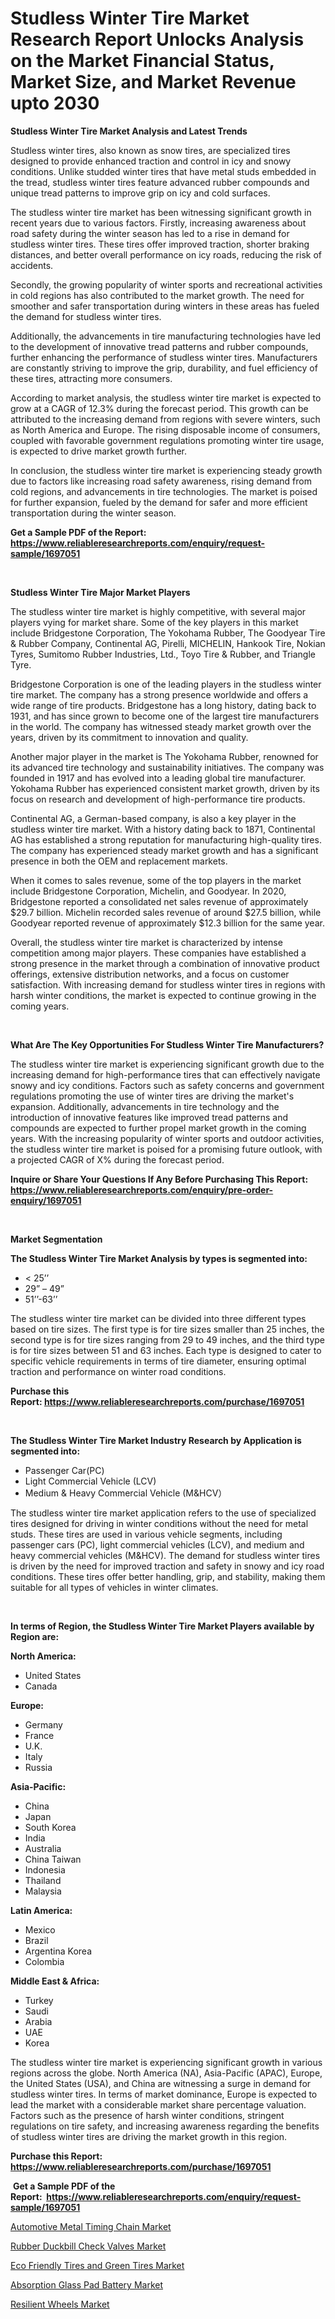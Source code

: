 <p><h1>Studless Winter Tire Market Research Report Unlocks Analysis on the Market Financial Status, Market Size, and Market Revenue upto 2030</h1></p><p><strong>Studless Winter Tire Market Analysis and Latest Trends</strong></p>
<p><p>Studless winter tires, also known as snow tires, are specialized tires designed to provide enhanced traction and control in icy and snowy conditions. Unlike studded winter tires that have metal studs embedded in the tread, studless winter tires feature advanced rubber compounds and unique tread patterns to improve grip on icy and cold surfaces.</p><p>The studless winter tire market has been witnessing significant growth in recent years due to various factors. Firstly, increasing awareness about road safety during the winter season has led to a rise in demand for studless winter tires. These tires offer improved traction, shorter braking distances, and better overall performance on icy roads, reducing the risk of accidents.</p><p>Secondly, the growing popularity of winter sports and recreational activities in cold regions has also contributed to the market growth. The need for smoother and safer transportation during winters in these areas has fueled the demand for studless winter tires.</p><p>Additionally, the advancements in tire manufacturing technologies have led to the development of innovative tread patterns and rubber compounds, further enhancing the performance of studless winter tires. Manufacturers are constantly striving to improve the grip, durability, and fuel efficiency of these tires, attracting more consumers.</p><p>According to market analysis, the studless winter tire market is expected to grow at a CAGR of 12.3% during the forecast period. This growth can be attributed to the increasing demand from regions with severe winters, such as North America and Europe. The rising disposable income of consumers, coupled with favorable government regulations promoting winter tire usage, is expected to drive market growth further.</p><p>In conclusion, the studless winter tire market is experiencing steady growth due to factors like increasing road safety awareness, rising demand from cold regions, and advancements in tire technologies. The market is poised for further expansion, fueled by the demand for safer and more efficient transportation during the winter season.</p></p>
<p><strong>Get a Sample PDF of the Report:&nbsp; <a href="https://www.reliableresearchreports.com/enquiry/request-sample/1697051">https://www.reliableresearchreports.com/enquiry/request-sample/1697051</a></strong></p>
<p>&nbsp;</p>
<p><strong>Studless Winter Tire Major Market Players</strong></p>
<p><p>The studless winter tire market is highly competitive, with several major players vying for market share. Some of the key players in this market include Bridgestone Corporation, The Yokohama Rubber, The Goodyear Tire & Rubber Company, Continental AG, Pirelli, MICHELIN, Hankook Tire, Nokian Tyres, Sumitomo Rubber Industries, Ltd., Toyo Tire & Rubber, and Triangle Tyre.</p><p>Bridgestone Corporation is one of the leading players in the studless winter tire market. The company has a strong presence worldwide and offers a wide range of tire products. Bridgestone has a long history, dating back to 1931, and has since grown to become one of the largest tire manufacturers in the world. The company has witnessed steady market growth over the years, driven by its commitment to innovation and quality.</p><p>Another major player in the market is The Yokohama Rubber, renowned for its advanced tire technology and sustainability initiatives. The company was founded in 1917 and has evolved into a leading global tire manufacturer. Yokohama Rubber has experienced consistent market growth, driven by its focus on research and development of high-performance tire products.</p><p>Continental AG, a German-based company, is also a key player in the studless winter tire market. With a history dating back to 1871, Continental AG has established a strong reputation for manufacturing high-quality tires. The company has experienced steady market growth and has a significant presence in both the OEM and replacement markets.</p><p>When it comes to sales revenue, some of the top players in the market include Bridgestone Corporation, Michelin, and Goodyear. In 2020, Bridgestone reported a consolidated net sales revenue of approximately $29.7 billion. Michelin recorded sales revenue of around $27.5 billion, while Goodyear reported revenue of approximately $12.3 billion for the same year.</p><p>Overall, the studless winter tire market is characterized by intense competition among major players. These companies have established a strong presence in the market through a combination of innovative product offerings, extensive distribution networks, and a focus on customer satisfaction. With increasing demand for studless winter tires in regions with harsh winter conditions, the market is expected to continue growing in the coming years.</p></p>
<p>&nbsp;</p>
<p><strong>What Are The Key Opportunities For Studless Winter Tire Manufacturers?</strong></p>
<p><p>The studless winter tire market is experiencing significant growth due to the increasing demand for high-performance tires that can effectively navigate snowy and icy conditions. Factors such as safety concerns and government regulations promoting the use of winter tires are driving the market's expansion. Additionally, advancements in tire technology and the introduction of innovative features like improved tread patterns and compounds are expected to further propel market growth in the coming years. With the increasing popularity of winter sports and outdoor activities, the studless winter tire market is poised for a promising future outlook, with a projected CAGR of X% during the forecast period.</p></p>
<p><strong>Inquire or Share Your Questions If Any Before Purchasing This Report: <a href="https://www.reliableresearchreports.com/enquiry/pre-order-enquiry/1697051">https://www.reliableresearchreports.com/enquiry/pre-order-enquiry/1697051</a></strong></p>
<p>&nbsp;</p>
<p><strong>Market Segmentation</strong></p>
<p><strong>The Studless Winter Tire Market Analysis by types is segmented into:</strong></p>
<p><ul><li>< 25’’</li><li>29” – 49”</li><li>51’’-63’’</li></ul></p>
<p><p>The studless winter tire market can be divided into three different types based on tire sizes. The first type is for tire sizes smaller than 25 inches, the second type is for tire sizes ranging from 29 to 49 inches, and the third type is for tire sizes between 51 and 63 inches. Each type is designed to cater to specific vehicle requirements in terms of tire diameter, ensuring optimal traction and performance on winter road conditions.</p></p>
<p><strong>Purchase this Report:&nbsp;<a href="https://www.reliableresearchreports.com/purchase/1697051">https://www.reliableresearchreports.com/purchase/1697051</a></strong></p>
<p>&nbsp;</p>
<p><strong>The Studless Winter Tire Market Industry Research by Application is segmented into:</strong></p>
<p><ul><li>Passenger Car(PC)</li><li>Light Commercial Vehicle (LCV)</li><li>Medium & Heavy Commercial Vehicle (M&HCV）</li></ul></p>
<p><p>The studless winter tire market application refers to the use of specialized tires designed for driving in winter conditions without the need for metal studs. These tires are used in various vehicle segments, including passenger cars (PC), light commercial vehicles (LCV), and medium and heavy commercial vehicles (M&HCV). The demand for studless winter tires is driven by the need for improved traction and safety in snowy and icy road conditions. These tires offer better handling, grip, and stability, making them suitable for all types of vehicles in winter climates.</p></p>
<p>&nbsp;</p>
<p><strong>In terms of Region, the Studless Winter Tire Market Players available by Region are:</strong></p>
<p>
    <p> <strong> North America: </strong>
        <ul>
            <li>United States</li>
            <li>Canada</li>
        </ul>
        </p> 
    <p> <strong> Europe: </strong>
        <ul>
            <li>Germany</li>
            <li>France</li>
            <li>U.K.</li>
            <li>Italy</li>
            <li>Russia</li>
        </ul>
        </p> 
    <p> <strong> Asia-Pacific: </strong>
        <ul>
            <li>China</li>
            <li>Japan</li>
            <li>South Korea</li>
            <li>India</li>
            <li>Australia</li>
            <li>China Taiwan</li>
            <li>Indonesia</li>
            <li>Thailand</li>
            <li>Malaysia</li>
        </ul>
        </p> 
    <p> <strong> Latin America: </strong>
        <ul>
            <li>Mexico</li>
            <li>Brazil</li>
            <li>Argentina Korea</li>
            <li>Colombia</li>
        </ul>
        </p> 
    <p> <strong> Middle East & Africa: </strong>
        <ul>
            <li>Turkey</li>
            <li>Saudi</li>
            <li>Arabia</li>
            <li>UAE</li>
            <li>Korea</li>
        </ul>
    </p>
    </p>
<p><p>The studless winter tire market is experiencing significant growth in various regions across the globe. North America (NA), Asia-Pacific (APAC), Europe, the United States (USA), and China are witnessing a surge in demand for studless winter tires. In terms of market dominance, Europe is expected to lead the market with a considerable market share percentage valuation. Factors such as the presence of harsh winter conditions, stringent regulations on tire safety, and increasing awareness regarding the benefits of studless winter tires are driving the market growth in this region.</p></p>
<p><strong>Purchase this Report: <a href="https://www.reliableresearchreports.com/purchase/1697051">https://www.reliableresearchreports.com/purchase/1697051</a></strong></p>
<p>&nbsp;<strong>Get a Sample PDF of the Report:&nbsp;&nbsp;<a href="https://www.reliableresearchreports.com/enquiry/request-sample/1697051">https://www.reliableresearchreports.com/enquiry/request-sample/1697051</a></strong></p>
<p><strong></strong></p>
<p><p><a href="https://www.linkedin.com/pulse/automotive-metal-timing-chain-market-size-2023-2030-global-gtgue/">Automotive Metal Timing Chain Market</a></p><p><a href="https://medium.com/@lauryframi644/rubber-duckbill-check-valves-market-insight-market-trends-growth-forecasted-from-2023-to-2030-2a40adca4da7">Rubber Duckbill Check Valves Market</a></p><p><a href="https://github.com/JameTravis/Market-Research-Report-List-2/blob/main/eco-friendly-tires-and-green-tires-market.md">Eco Friendly Tires and Green Tires Market</a></p><p><a href="https://www.linkedin.com/pulse/absorption-glass-pad-battery-market-challenges-opportunities-xa6te/">Absorption Glass Pad Battery Market</a></p><p><a href="https://medium.com/@mikeflatley6362/resilient-wheels-market-insight-market-trends-growth-forecasted-from-2023-to-2030-78799d5abedb">Resilient Wheels Market</a></p></p>